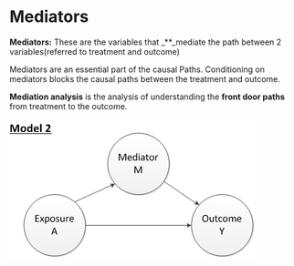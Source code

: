 # Mediators

**Mediators:** These are the variables that _\*\*_mediate the path between 2 variables\(referred to treatment and outcome\)

Mediators are an essential part of the causal Paths. Conditioning on mediators blocks the causal paths between the treatment and outcome.

**Mediation analysis** is the analysis of understanding the **front door paths** from treatment to the outcome.

![](../.gitbook/assets/image%20%2847%29.png)

